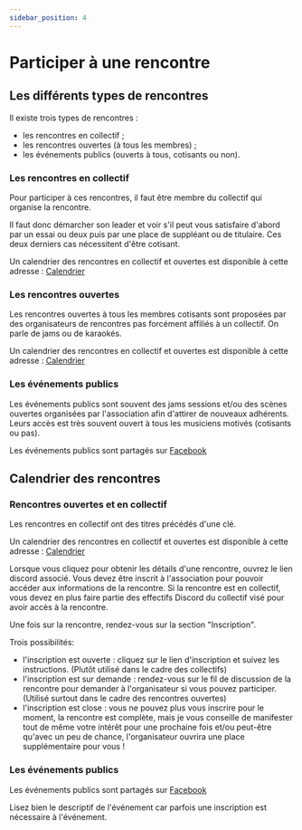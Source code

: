 ```yaml
---
sidebar_position: 4
---
```

# Participer à une rencontre

## Les différents types de rencontres

Il existe trois types de rencontres :

- les rencontres en collectif ;
- les rencontres ouvertes (à tous les membres) ;
- les événements publics (ouverts à tous, cotisants ou non).

### Les rencontres en collectif

Pour participer à ces rencontres, il faut être membre du collectif qui organise la rencontre.

Il faut donc démarcher son leader et voir s'il peut vous satisfaire d'abord par un essai ou deux puis par une place de suppléant ou de titulaire. Ces deux derniers cas nécessitent d'être cotisant.

Un calendrier des rencontres en collectif et ouvertes est disponible à cette adresse : [Calendrier](https://www.blog.zikapanam.fr/calendriers)


### Les rencontres ouvertes

Les rencontres ouvertes à tous les membres cotisants sont proposées par des organisateurs de rencontres pas forcément affiliés à un collectif. On parle de jams ou de karaokés.

Un calendrier des rencontres en collectif et ouvertes est disponible à cette adresse : [Calendrier](https://www.blog.zikapanam.fr/calendriers)


### Les événements publics

Les événements  publics sont souvent des jams sessions et/ou des scènes ouvertes organisées par l'association afin d'attirer de nouveaux adhérents. Leurs accès est très souvent ouvert à tous les musiciens motivés (cotisants ou pas).

Les événements publics sont partagés sur [Facebook](https://www.facebook.com/ParisJamClub)

## Calendrier des rencontres


### Rencontres ouvertes et en collectif 

Les rencontres en collectif ont des titres précédés d'une clé.

Un calendrier des rencontres en collectif et ouvertes est disponible à cette adresse : [Calendrier](https://www.blog.zikapanam.fr/calendriers)

Lorsque vous cliquez pour obtenir les détails d'une rencontre, ouvrez le lien discord associé. Vous devez être inscrit à l'association pour pouvoir accéder aux informations de la rencontre. Si la rencontre est en collectif, vous devez en plus faire partie des effectifs Discord du collectif visé pour avoir accès à la rencontre.

Une fois sur la rencontre, rendez-vous sur la section "Inscription".

Trois possibilités:
- l'inscription est ouverte : cliquez sur le lien d'inscription et suivez les instructions. (Plutôt utilisé dans le cadre des collectifs)
- l'inscription est sur demande : rendez-vous sur le fil de discussion de la rencontre pour demander à l'organisateur si vous pouvez participer. (Utilisé surtout dans le cadre des rencontres ouvertes)
- l'inscription est close : vous ne pouvez plus vous inscrire pour le moment, la rencontre est complète, mais je vous conseille de manifester tout de même votre intérêt pour une prochaine fois et/ou peut-être qu'avec un peu de chance, l'organisateur ouvrira une place supplémentaire pour vous !

### Les événements publics

Les événements publics sont partagés sur [Facebook](https://www.facebook.com/ParisJamClub/events)

Lisez bien le descriptif de l'événement car parfois une inscription est nécessaire à l'événement.
